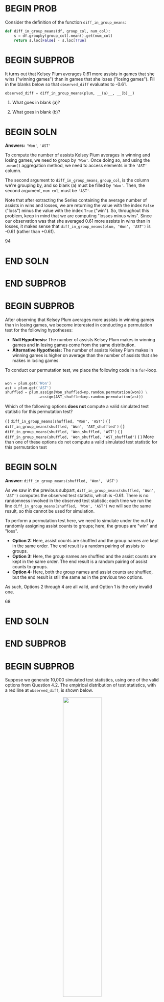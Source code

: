 # BEGIN PROB

Consider the definition of the function `diff_in_group_means`:

```py
def diff_in_group_means(df, group_col, num_col):
    s = df.groupby(group_col).mean().get(num_col)
    return s.loc[False] - s.loc[True]
```

# BEGIN SUBPROB

It turns out that Kelsey Plum averages 0.61 more assists in games that she wins ("winning games") than in games that she loses ("losing games"). Fill in the blanks below so that `observed_diff` evaluates to -0.61.

```py
observed_diff = diff_in_group_means(plum, __(a)__, __(b)__)
```

1. What goes in blank (a)?

2. What goes in blank (b)?

# BEGIN SOLN

**Answers:** `'Won'`, `'AST'`

To compute the number of assists Kelsey Plum averages in winning and losing games, we need to group by `'Won'`. Once doing so, and using the `.mean()` aggregation method, we need to access elements in the `'AST'` column.

The second argument to `diff_in_group_means`, `group_col`, is the column we're grouping by, and so blank (a) must be filled by `'Won'`. Then, the second argument, `num_col`, must be `'AST'`.

Note that after extracting the Series containing the average number of assists in wins and losses, we are returning the value with the index `False` ("loss") minus the value with the index `True` ("win"). So, throughout this problem, keep in mind that we are computing "losses minus wins". Since our observation was that she averaged 0.61 more assists in wins than in losses, it makes sense that `diff_in_group_means(plum, 'Won', 'AST')` is -0.61 (rather than +0.61).

<average>94</average>

# END SOLN

# END SUBPROB

# BEGIN SUBPROB

After observing that Kelsey Plum averages more assists in winning games than in losing games, we become interested in conducting a permutation test for the following hypotheses:

- **Null Hypothesis:** The number of assists Kelsey Plum makes in winning games and in losing games come from the same distribution.
- **Alternative Hypothesis:** The number of assists Kelsey Plum makes in winning games is higher on average than the number of assists that she makes in losing games.

To conduct our permutation test, we place the following code in a `for`-loop.

```py

won = plum.get('Won')
ast = plum.get('AST')
shuffled = plum.assign(Won_shuffled=np.random.permutation(won)) \
               .assign(AST_shuffled=np.random.permutation(ast))
```

Which of the following options **does not** compute a valid simulated test statistic for this permutation test?

( ) `diff_in_group_means(shuffled, 'Won', 'AST')`
( ) `diff_in_group_means(shuffled, 'Won', 'AST_shuffled')`
( ) `diff_in_group_means(shuffled, 'Won_shuffled, 'AST')`
( ) `diff_in_group_means(shuffled, 'Won_shuffled, 'AST_shuffled')`
( ) More than one of these options do not compute a valid simulated test statistic for this permutation test

# BEGIN SOLN

**Answer:** `diff_in_group_means(shuffled, 'Won', 'AST')`

As we saw in the previous subpart, `diff_in_group_means(shuffled, 'Won', 'AST')` computes the observed test statistic, which is -0.61. There is no randomness involved in the observed test statistic; each time we run the line `diff_in_group_means(shuffled, 'Won', 'AST')` we will see the same result, so this cannot be used for simulation.

To perform a permutation test here, we need to simulate under the null by randomly assigning assist counts to groups; here, the groups are "win" and "loss".

- **Option 2:** Here, assist counts are shuffled and the group names are kept in the same order. The end result is a random pairing of assists to groups.
- **Option 3:** Here, the group names are shuffled and the assist counts are kept in the same order. The end result is a random pairing of assist counts to groups.
- **Option 4:** Here, both the group names and assist counts are shuffled, but the end result is still the same as in the previous two options.

As such, Options 2 through 4 are all valid, and Option 1 is the only invalid one.

<average>68</average>

# END SOLN

# END SUBPROB

# BEGIN SUBPROB

Suppose we generate 10,000 simulated test statistics, using one of the valid options from Question 4.2. The empirical distribution of test statistics, with a red line at `observed_diff`, is shown below.

<center><img src='../assets/images/wi22-final/quarter-hist.png' width=50%></center>

Roughly one-quarter of the area of the histogram above is to the left of the red line. What is the correct interpretation of this result?

( ) There is roughly a one quarter probability that Kelsey Plum's number of assists in winning games and in losing games come from the same distribution.
( ) The significance level of this hypothesis test is roughly a quarter.
( ) Under the assumption that Kelsey Plum's number of assists in winning games and in losing games come from the same distribution, and that she wins 22 of the 31 games she plays, the chance of her averaging **at least** 0.61 more assists in wins than losses is roughly a quarter.
( ) Under the assumption that Kelsey Plum's number of assists in winning games and in losing games come from the same distribution, and that she wins 22 of the 31 games she plays, the chance of her averaging 0.61 more assists in wins than losses is roughly a quarter.

# BEGIN SOLN

**Answer:** Under the assumption that Kelsey Plum's number of assists in winning games and in losing games come from the same distribution, and that she wins 22 of the 31 games she plays, the chance of her averaging **at least** 0.61 more assists in wins than losses is roughly a quarter. (Option 3)

First, we should note that the area to the left of the red line (a quarter) is the p-value of our hypothesis test. Generally, the p-value is the probability of observing an outcome as or more extreme than the observed, under the assumption that the null hypothesis is true. The direction to look in depends on the alternate hypothesis; here, since our alternative hypothesis is that the number of assists Kelsey Plum makes in winning games is higher on average than in losing games, a "more extreme" outcome is where the assists in winning games are higher than in losing games, i.e. where $\text{(assists in wins)} - \text{(assists in losses)}$ is positive or where $\text{(assists in losses)} - \text{(assists in wins)}$ is negative. As mentioned in the solution to the first subpart, our test statistic is $\text{(assists in losses)} - \text{(assists in wins)}$, so a more extreme outcome is one where this is negative, i.e. to the left of the observed statistic.

Let's first rule out the first two options.

- **Option 1:** This option states that the probability that the null hypothesis (the number of assists she makes in winning and losing games comes from the same distribution) is true is roughly a quarter. However, the p-value **is not** the probability that the null hypothesis is true.
- **Option 2:** The significance level is the formal name for the p-value "cutoff" that we specify in our hypothesis test. There is no cutoff mentioned in the problem. The _observed_ significance level is another name for the p-value, but Option 2 did not contain the word _observed_.

Now, the only difference between Options 3 and 4 is the inclusion of "at least" in Option 3. Remember, to compute a p-value we must compute the probability of observing something as **or more** extreme than the observed, under the null. The "or more" corresponds to "at least" in Option 3. As such, Option 3 is the correct choice.

<average>70</average>

# END SOLN

# END SUBPROB

# BEGIN SUBPROB

**True or False:** The histogram drawn in the previous subpart is a density histogram.

( ) True
( ) False

# BEGIN SOLN

**Answer:** False

The area of a density histogram is 1. The area of the histogram drawn in the previous subpart is much larger than 1. In fact, the area of this histogram is in the hundreds or thousands; you can draw a rectangle stretching from -1 to 1 on the $x$-axis and 0 to 300 on the $y$-axis that has area $2 \cdot 300 = 600$, and this rectangle is much smaller than the larger histogram.

<average>82</average>

# END SOLN

# END SUBPROB

# END PROB